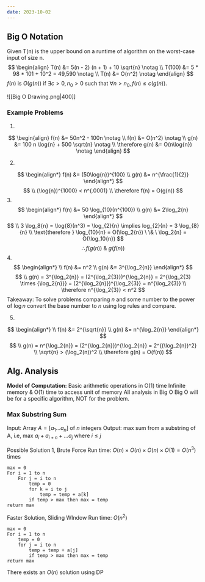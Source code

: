 ```yaml
---
date: 2023-10-02
---
```

## Big O Notation

Given T(n) is the upper bound on a runtime of algorithm on the worst-case input of size n.
$$
\begin{align}
T(n) &= 5(n - 2) (n + 1) + 10 \sqrt{n} \notag
\\ T(100) &= 5 * 98 * 101 + 10^2 = 49,590 \notag
\\ T(n) &= O(n^2) \notag
\end{align}
$$
$f(n)$ is $O(g(n))$ if $\exists c > 0, n_0 > 0$ such that $\forall n > n_0, f(n) \leq c(g(n))$.

![[Big O Drawing.png|400]]

### Example Problems

1. 
$$
\begin{align}
f(n) &= 50n^2 - 100n \notag
\\ f(n) &= O(n^2) \notag
\\ g(n) &= 100 n \log{n}  + 500 \sqrt{n} \notag
\\ \therefore g(n) &= O(n\log{n}) \notag
\end{align}
$$

2. 
$$
\begin{align*}
f(n) &= (50\log{n})^{100}
\\ g(n) &= n^{\frac{1}{2}}
\end{align*}
$$
$$
\\ (\log{n})^{1000} < n^{.0001}
\\ \therefore f(n) = O(g(n))
$$
3. 
$$
\begin{align*}
f(n) &= 50 \log_{10}(n^{100})
\\ g(n) &= 2\log_2{n}
\end{align*}
$$
$$
\\ 3 \log_8{n} = \log{8}(n^3) = \log_{2}{n} \implies log_{2}{n} = 3 \log_{8}{n}
\\ \text{therefore } \log_{10}{n} = O(\log_2{n}) \ \& \ \log_2{n} = O(\log_10{n})
$$
$$
\therefore f(g(n)) \ \& \ g(f(n))
$$
4. 
$$
\begin{align*}
\\ f(n) &= n^2
\\ g(n) &= 3^{\log_2{n}}
\end{align*}
$$
$$
\\ g(n) = 3^{\log_2{n}} = (2^{\log_2{3}})^{\log_2{n}} = 2^{\log_2{3} \times {\log_2{n}}} = (2^{\log_2{n}})^{\log_2{3}} = n^{\log_2{3}}
\\ \therefore n^{\log_2{3}} < n^2
$$
Takeaway: To solve problems comparing $n$ and some number to the power of $\log{n}$ convert the base number to $n$ using log rules and compare.

5. 
$$
\begin{align*}
\\ f(n) &= 2^{\sqrt{n}}
\\ g(n) &= n^{\log_2{n}}
\end{align*}
$$
$$
\\ g(n) = n^{\log_2{n}} = (2^{\log_2{n}})^{\log_2{n}} = 2^{(\log_2{n})^2}
\\ \sqrt{n} > (\log_2(n))^2
\\ \therefore g(n) = O(f(n))
$$
## Alg. Analysis

**Model of Computation:**
Basic arithmetic operations in O(1) time
Infinite memory & O(1) time to access unit of memory
All analysis in Big O
Big O will be for a specific algorithm, NOT for the problem.
### Max Substring Sum

Input: Array $A = [a_1 ... a_n]$ of $n$ integers
Output: max sum from a substring of A, i.e, max $a_i + a_{i + n} + ... a_j$ where $i \leq j$

Possible Solution 1, Brute Force
Run time: $O(n) \times O(n) \times O(n) \times O(1) = O(n^3)$ times

```pseudocode
max = 0
For i = 1 to n
	For j = i to n
		temp = 0
		for k = i to j
			temp = temp + a[k]
		if temp > max then max = temp
return max
```

Faster Solution, Sliding WIndow
Run time: $O(n^2)$

```pseudocode
max = 0
For i = 1 to n
	temp = 0
	for j = i to n
		temp = temp + a[j]
		if temp > max then max = temp
return max
```

There exists an $O(n)$ solution using DP